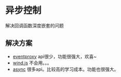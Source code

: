 # 异步控制
解决回调函数深度嵌套的问题

## 解决方案
* [eventproxy](https://github.com/JacksonTian/eventproxy) api很少，功能很强大，欢喜~
* [wind.js](https://github.com/JeffreyZhao/wind) 不会用。。。
* [async](https://github.com/caolan/async) 很多api。比较高的学习成本。功能也很强大。